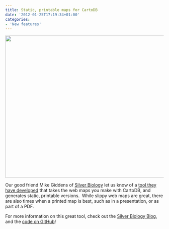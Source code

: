 ```yaml
---
title: Static, printable maps for CartoDB
date: '2012-01-25T17:19:34+01:00'
categories:
- 'New features'
---
```


<img height="450" src="https://github.com/silverbiology/cartodb-staticmap-php/raw/master/examples/images/point1.png" width="650"/>

Our good friend Mike Giddens of <a href="http://www.silverbiology.com/">Silver Biology</a> let us know of a <a href="http://www.silverbiology.com/blog/2012/01/23/static-maps-for-cartodb/">tool they have developed</a> that takes the web maps you make with CartoDB, and generates static, printable versions.  While slippy web maps are great, there are also times when a printed map is best, such as in a presentation, or as part of a PDF. 

For more information on this great tool, check out the <a href="http://www.silverbiology.com/blog/2012/01/23/static-maps-for-cartodb/">Silver Biology Blog</a>, and the <a href="https://github.com/silverbiology/cartodb-staticmap-php">code on GitHub</a>!
